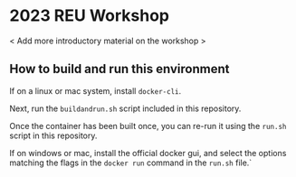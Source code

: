 # 2023 REU Workshop

< Add more introductory material on the workshop >

## How to build and run this environment

If on a linux or mac system, install `docker-cli`.

Next, run the `buildandrun.sh` script included in this repository.

Once the container has been built once, you can re-run it using the `run.sh`
script in this repository.

If on windows or mac, install the official docker gui, and select the options
matching the flags in the `docker run` command in the `run.sh` file.`
